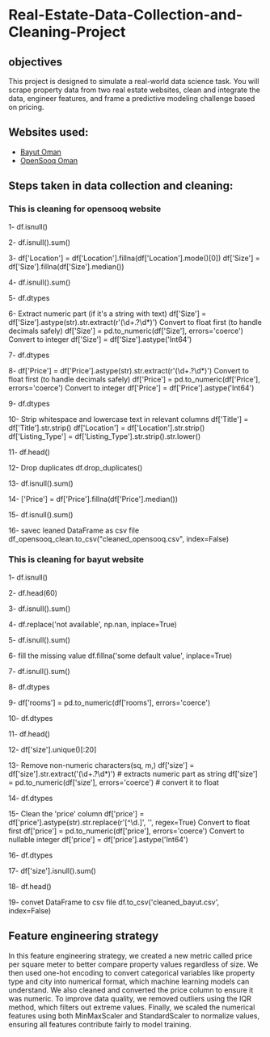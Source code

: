 # Real-Estate-Data-Collection-and-Cleaning-Project

## objectives
This project is designed to simulate a real-world data science task. You will scrape property data from two real estate websites, clean and integrate the data, engineer features, and frame a predictive modeling challenge based on pricing.


## 	Websites used:
- [Bayut Oman](https://www.bayut.om/en/)
- [OpenSooq Oman](https://om.opensooq.com/en/property)

##  Steps taken in data collection and cleaning:
### This is cleaning for opensooq website
1- df.isnull()

2- df.isnull().sum()

3- df['Location'] = df['Location'].fillna(df['Location'].mode()[0])
   df['Size'] = df['Size'].fillna(df['Size'].median())

4- df.isnull().sum()

5- df.dtypes

6- Extract numeric part (if it's a string with text)
   df['Size'] = df['Size'].astype(str).str.extract(r'(\d+\.?\d*)')
   Convert to float first (to handle decimals safely)
   df['Size'] = pd.to_numeric(df['Size'], errors='coerce')
   Convert to integer
   df['Size'] = df['Size'].astype('Int64')

7- df.dtypes

8- df['Price'] = df['Price'].astype(str).str.extract(r'(\d+\.?\d*)')
   Convert to float first (to handle decimals safely)
   df['Price'] = pd.to_numeric(df['Price'], errors='coerce')
   Convert to integer
   df['Price'] = df['Price'].astype('Int64')

9- df.dtypes

10- Strip whitespace and lowercase text in relevant columns
    df['Title'] = df['Title'].str.strip()
    df['Location'] = df['Location'].str.strip()
    df['Listing_Type'] = df['Listing_Type'].str.strip().str.lower()

11- df.head()

12- Drop duplicates 
    df.drop_duplicates()
     
13- df.isnull().sum()

14- ['Price'] = df['Price'].fillna(df['Price'].median())

15- df.isnull().sum()

16-  savec leaned DataFrame as csv file
     df_opensooq_clean.to_csv("cleaned_opensooq.csv", index=False)

### This is cleaning for bayut website

1- df.isnull()

2- df.head(60)

3- df.isnull().sum()

4- df.replace('not available', np.nan, inplace=True)

5- df.isnull().sum()

6- fill the missing value
   df.fillna('some default value', inplace=True) 
   
7- df.isnull().sum()

8- df.dtypes

9- df['rooms'] = pd.to_numeric(df['rooms'], errors='coerce')

10- df.dtypes

11- df.head()

12- df['size'].unique()[:20]

13- Remove non-numeric characters(sq, m,)
    df['size'] = df['size'].str.extract('(\d+\.?\d*)') # extracts numeric part as string
    df['size'] = pd.to_numeric(df['size'], errors='coerce') # convert it to float
    
14- df.dtypes

15- Clean the 'price' column
    df['price'] = df['price'].astype(str).str.replace(r'[^\d.]', '', regex=True)
    Convert to float first
    df['price'] = pd.to_numeric(df['price'], errors='coerce')
    Convert to nullable integer
    df['price'] = df['price'].astype('Int64')

16- df.dtypes

17- df['size'].isnull().sum()

18- df.head()

19- convet DataFrame to csv file
    df.to_csv('cleaned_bayut.csv', index=False)


## Feature engineering strategy
In this feature engineering strategy, we created a new metric called price per square meter to better compare property values regardless of size. We then used one-hot encoding to convert categorical variables like property type and city into numerical format, which machine learning models can understand. We also cleaned and converted the price column to ensure it was numeric. To improve data quality, we removed outliers using the IQR method, which filters out extreme values. Finally, we scaled the numerical features using both MinMaxScaler and StandardScaler to normalize values, ensuring all features contribute fairly to model training.
